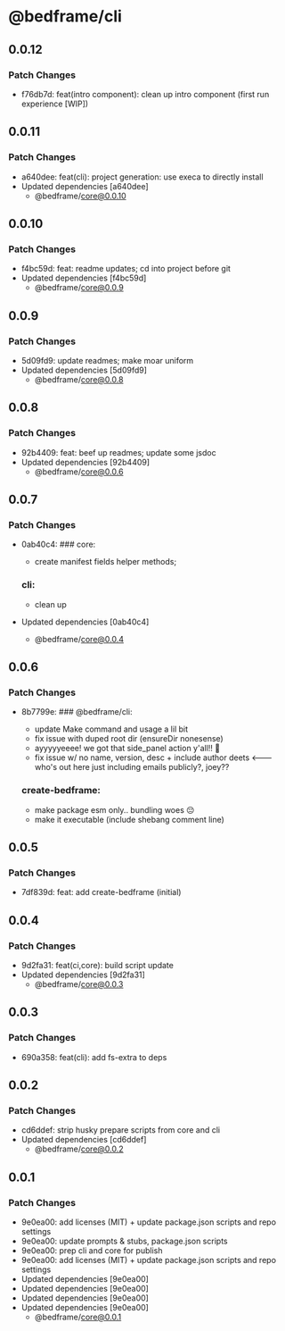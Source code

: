 # @bedframe/cli

## 0.0.12

### Patch Changes

- f76db7d: feat(intro component): clean up intro component (first run experience [WIP])

## 0.0.11

### Patch Changes

- a640dee: feat(cli): project generation: use execa to directly install
- Updated dependencies [a640dee]
  - @bedframe/core@0.0.10

## 0.0.10

### Patch Changes

- f4bc59d: feat: readme updates; cd into project before git
- Updated dependencies [f4bc59d]
  - @bedframe/core@0.0.9

## 0.0.9

### Patch Changes

- 5d09fd9: update readmes; make moar uniform
- Updated dependencies [5d09fd9]
  - @bedframe/core@0.0.8

## 0.0.8

### Patch Changes

- 92b4409: feat: beef up readmes; update some jsdoc
- Updated dependencies [92b4409]
  - @bedframe/core@0.0.6

## 0.0.7

### Patch Changes

- 0ab40c4: ### core:

  - create manifest fields helper methods;

  ### cli:

  - clean up

- Updated dependencies [0ab40c4]
  - @bedframe/core@0.0.4

## 0.0.6

### Patch Changes

- 8b7799e: ### @bedframe/cli:

  - update Make command and usage a lil bit
  - fix issue with duped root dir (ensureDir nonesense)
  - ayyyyyeeee! we got that side_panel action y'all!! 🚀
  - fix issue w/ no name, version, desc + include author deets <--- who's out here just including emails publicly?, joey??

  ### create-bedframe:

  - make package esm only.. bundling woes 😔
  - make it executable (include shebang comment line)

## 0.0.5

### Patch Changes

- 7df839d: feat: add create-bedframe (initial)

## 0.0.4

### Patch Changes

- 9d2fa31: feat(ci,core): build script update
- Updated dependencies [9d2fa31]
  - @bedframe/core@0.0.3

## 0.0.3

### Patch Changes

- 690a358: feat(cli): add fs-extra to deps

## 0.0.2

### Patch Changes

- cd6ddef: strip husky prepare scripts from core and cli
- Updated dependencies [cd6ddef]
  - @bedframe/core@0.0.2

## 0.0.1

### Patch Changes

- 9e0ea00: add licenses (MIT) + update package.json scripts and repo settings
- 9e0ea00: update prompts & stubs, package.json scripts
- 9e0ea00: prep cli and core for publish
- 9e0ea00: add licenses (MIT) + update package.json scripts and repo settings
- Updated dependencies [9e0ea00]
- Updated dependencies [9e0ea00]
- Updated dependencies [9e0ea00]
- Updated dependencies [9e0ea00]
  - @bedframe/core@0.0.1
